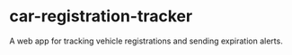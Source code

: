 # car-registration-tracker
A web app for tracking vehicle registrations and sending expiration alerts.
